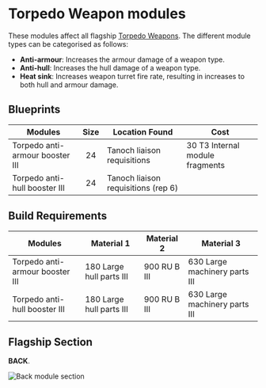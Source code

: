 # Torpedo Weapon modules

These modules affect all flagship [Torpedo Weapons](../../weapons/torpedo-weapons.md). The different module types can be categorised as follows:

* **Anti-armour**: Increases the armour damage of a weapon type.
* **Anti-hull**: Increases the hull damage of a weapon type.
* **Heat sink**: Increases weapon turret fire rate, resulting in increases to both hull and armour damage.

## Blueprints

|Modules                               |Size |Location Found                     |Cost                           |
|--------------------------------------|:---:|-----------------------------------|-------------------------------|
|Torpedo anti-armour booster III       |24   |Tanoch liaison requisitions        |30 T3 Internal module fragments|
|Torpedo anti-hull booster III         |24   |Tanoch liaison requisitions (rep 6)|                               |

## Build Requirements

|Modules                        |Material 1              |Material 2  |Material 3                   |
|-------------------------------|------------------------|------------|-----------------------------|
|Torpedo anti-armour booster III|180 Large hull parts III|900 RU B III|630 Large machinery parts III|
|Torpedo anti-hull booster III  |180 Large hull parts III|900 RU B III|630 Large machinery parts III|

## Flagship Section

**BACK**.

![Back module section](/img/modules/module-section-back.png)
